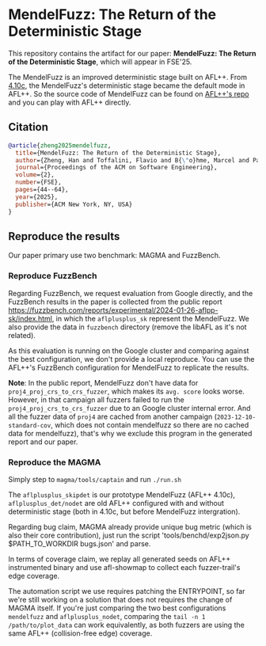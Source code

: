 # MendelFuzz: The Return of the Deterministic Stage

This repository contains the artifact for our paper: 
**MendelFuzz: The Return of the Deterministic Stage**, which will 
appear in FSE'25.

The MendelFuzz is an improved deterministic stage built on AFL++.
From [4.10c](https://github.com/AFLplusplus/AFLplusplus/releases/tag/v4.10c
), the MendelFuzz's deterministic stage became the default mode 
in AFL++. So the source code of MendelFuzz can be found on [AFL++'s 
repo](https://github.com/AFLplusplus/AFLplusplus/blob/stable/src/afl-fuzz-skipdet.c) and you can play with AFL++ directly.


## Citation

```bib
@article{zheng2025mendelfuzz,
  title={MendelFuzz: The Return of the Deterministic Stage},
  author={Zheng, Han and Toffalini, Flavio and B{\"o}hme, Marcel and Payer, Mathias},
  journal={Proceedings of the ACM on Software Engineering},
  volume={2},
  number={FSE},
  pages={44--64},
  year={2025},
  publisher={ACM New York, NY, USA}
}
```

## Reproduce the results

Our paper primary use two benchmark: MAGMA and FuzzBench.

### Reproduce FuzzBench

Regarding FuzzBench, we request evaluation from Google directly, and 
the FuzzBench results in the paper is collected from the public report 
https://fuzzbench.com/reports/experimental/2024-01-26-aflpp-sk/index.html,
in which the `aflplusplus_sk` represent the MendelFuzz.
We also provide the data in `fuzzbench` directory (remove the libAFL as it's 
not related).

As this evaluation is running on the Google cluster and comparing against the 
best configuration, we don't provide a local reproduce. You can use the 
AFL++'s FuzzBench configuration for MendelFuzz to replicate the results.

**Note**: In the public report, MendelFuzz don't have data for 
`proj4_proj_crs_to_crs_fuzzer`, which makes its `avg. score` looks worse. 
However, in that campaign all fuzzers failed to run the `proj4_proj_crs_to_crs_fuzzer` 
due to an Google cluster internal error. And all the fuzzer data of 
`proj4` are cached from another campaign (`2023-12-10-standard-cov`, which 
does not contain mendelfuzz so there are no cached data for mendelfuzz), 
that's why we exclude this program in the generated report and our paper. 


### Reproduce the MAGMA

Simply step to `magma/tools/captain` and run `./run.sh`

The `aflplusplus_skipdet` is our prototype MendelFuzz (AFL++ 4.10c), 
`aflplusplus_det/nodet` are old AFL++ configured with 
and without deterministic stage (both in 4.10c, but before MendelFuzz 
intergration). 

Regarding bug claim, MAGMA already provide unique bug metric (which is also their core contribution),
just run the script 'tools/benchd/exp2json.py $PATH_TO_WORKDIR bugs.json' and parse. 

In terms of coverage claim, we replay all generated seeds on AFL++ instrumented binary 
and use afl-showmap to collect each fuzzer-trail's edge coverage. 


The automation script we use requires patching the ENTRYPOINT, so far we're still working on 
a solution that does not requires the change of MAGMA itself. 
If you're just comparing the two best configurations `mendelfuzz` and `aflplusplus_nodet`, 
comparing the `tail -n 1 /path/to/plot_data` can work equivalently, as both fuzzers are using the 
same AFL++ (collision-free edge) coverage.


